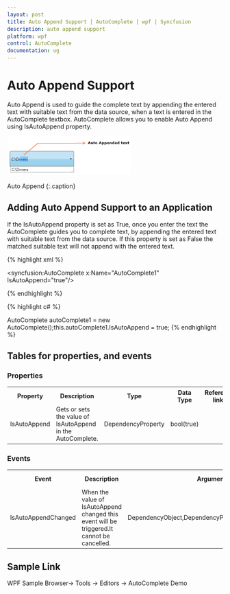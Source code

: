 ```yaml
---
layout: post
title: Auto Append Support | AutoComplete | wpf | Syncfusion
description: auto append support
platform: wpf
control: AutoComplete
documentation: ug
---
```


# Auto Append Support

Auto Append is used to guide the complete text by appending the entered text with suitable text from the data source, when a text is entered in the AutoComplete textbox. AutoComplete allows you to enable Auto Append using IsAutoAppend property.



![](Auto-Append-Support_images/Auto-Append-Support_img1.png)

Auto Append
{:.caption}



## Adding Auto Append Support to an Application 

If the IsAutoAppend property is set as True, once you enter the text the AutoComplete guides you to complete text, by appending the entered text with suitable text from the data source. If this property is set as False the matched suitable text will not append with the entered text.

{% highlight xml %}


<syncfusion:AutoComplete x:Name="AutoComplete1" IsAutoAppend="true"/>

{% endhighlight %}

{% highlight c# %}


AutoComplete autoComplete1 = new AutoComplete();this.autoComplete1.IsAutoAppend = true;
{% endhighlight %}


## Tables for properties, and events

### Properties


<table>
<tr>
<th>
Property </th><th>
Description </th><th>
Type </th><th>
Data Type </th><th>
Reference links </th></tr>
<tr>
<td>
IsAutoAppend</td><td>
Gets or sets the value of IsAutoAppend in the AutoComplete.</td><td>
DependencyProperty</td><td>
bool(true)</td><td>
</td></tr>
</table>


### Events



<table>
<tr>
<th>
Event </th><th>
Description </th><th>
Arguments </th><th>
Type </th><th colspan = "2">
Reference links </th></tr>
<tr>
<td>
IsAutoAppendChanged</td><td>
 When the value of IsAutoAppend changed this event will be triggered.It cannot be cancelled.</td><td>
DependencyObject,DependencyPropertyChangedEventArgs</td><td colspan = "2">
DependencyPropertyChangedCallBack </td><td>
</td></tr>
</table>


## Sample Link

WPF Sample Browser-> Tools -> Editors -> AutoComplete Demo

